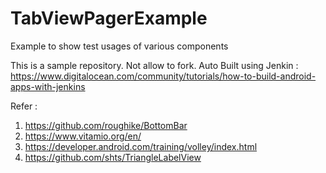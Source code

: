 # TabViewPagerExample
Example to show test usages of various components

This is a sample repository. Not allow to fork.
Auto Built using Jenkin : https://www.digitalocean.com/community/tutorials/how-to-build-android-apps-with-jenkins

Refer : 

1) https://github.com/roughike/BottomBar
2) https://www.vitamio.org/en/
3) https://developer.android.com/training/volley/index.html
4) https://github.com/shts/TriangleLabelView
